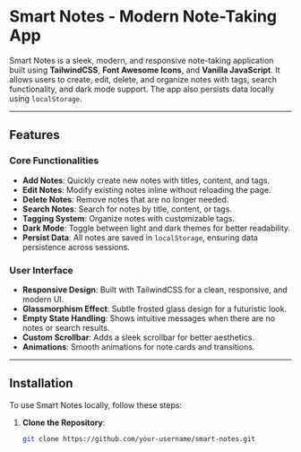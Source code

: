 # Smart Notes - Modern Note-Taking App

Smart Notes is a sleek, modern, and responsive note-taking application built using **TailwindCSS**, **Font Awesome Icons**, and **Vanilla JavaScript**. It allows users to create, edit, delete, and organize notes with tags, search functionality, and dark mode support. The app also persists data locally using `localStorage`.

---

## Features

### Core Functionalities
- **Add Notes**: Quickly create new notes with titles, content, and tags.
- **Edit Notes**: Modify existing notes inline without reloading the page.
- **Delete Notes**: Remove notes that are no longer needed.
- **Search Notes**: Search for notes by title, content, or tags.
- **Tagging System**: Organize notes with customizable tags.
- **Dark Mode**: Toggle between light and dark themes for better readability.
- **Persist Data**: All notes are saved in `localStorage`, ensuring data persistence across sessions.

### User Interface
- **Responsive Design**: Built with TailwindCSS for a clean, responsive, and modern UI.
- **Glassmorphism Effect**: Subtle frosted glass design for a futuristic look.
- **Empty State Handling**: Shows intuitive messages when there are no notes or search results.
- **Custom Scrollbar**: Adds a sleek scrollbar for better aesthetics.
- **Animations**: Smooth animations for note cards and transitions.

---

## Installation

To use Smart Notes locally, follow these steps:

1. **Clone the Repository**:
   ```bash
   git clone https://github.com/your-username/smart-notes.git
